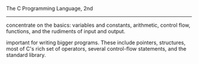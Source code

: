 
The C Programming Language, 2nd

--------------------------------------------------------------------------------

concentrate on the basics: variables and constants, arithmetic, control flow,
functions, and the rudiments of input and output.

important for writing bigger programs. These include pointers, structures,
most of C's rich set of operators, several control-flow statements, and the
standard library.
